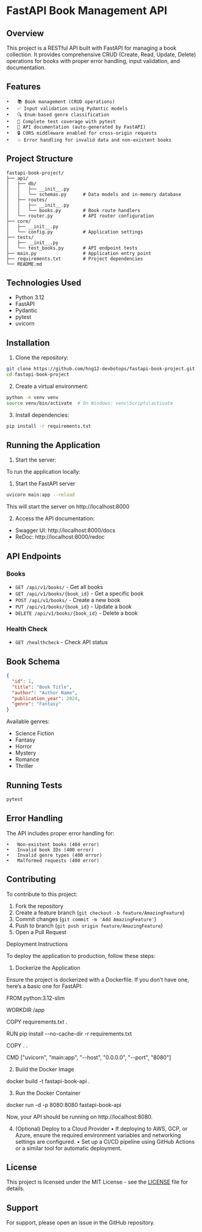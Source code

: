 # FastAPI Book Management API

## Overview

This project is a RESTful API built with FastAPI for managing a book collection. It provides comprehensive CRUD (Create, Read, Update, Delete) operations for books with proper error handling, input validation, and documentation.

## Features

	•	📚 Book management (CRUD operations)
	•	✅ Input validation using Pydantic models
	•	🔍 Enum-based genre classification
	•	🧪 Complete test coverage with pytest
	•	📝 API documentation (auto-generated by FastAPI)
	•	🔒 CORS middleware enabled for cross-origin requests
	•	💥 Error handling for invalid data and non-existent books

## Project Structure

```
fastapi-book-project/
├── api/
│   ├── db/
│   │   ├── __init__.py
│   │   └── schemas.py      # Data models and in-memory database
│   ├── routes/
│   │   ├── __init__.py
│   │   └── books.py        # Book route handlers
│   └── router.py           # API router configuration
├── core/
│   ├── __init__.py
│   └── config.py           # Application settings
├── tests/
│   ├── __init__.py
│   └── test_books.py       # API endpoint tests
├── main.py                 # Application entry point
├── requirements.txt        # Project dependencies
└── README.md
```

## Technologies Used

- Python 3.12
- FastAPI
- Pydantic
- pytest
- uvicorn

## Installation

1. Clone the repository:

```bash
git clone https://github.com/hng12-devbotops/fastapi-book-project.git
cd fastapi-book-project
```

2. Create a virtual environment:

```bash
python -m venv venv
source venv/bin/activate  # On Windows: venv\Scripts\activate
```

3. Install dependencies:

```bash
pip install -r requirements.txt
```

## Running the Application

1. Start the server:

To run the application locally:

1. Start the FastAPI server
```bash
uvicorn main:app --reload
```
This will start the server on http://localhost:8000

2. Access the API documentation:

- Swagger UI: http://localhost:8000/docs
- ReDoc: http://localhost:8000/redoc

## API Endpoints

### Books

- `GET /api/v1/books/` - Get all books
- `GET /api/v1/books/{book_id}` - Get a specific book
- `POST /api/v1/books/` - Create a new book
- `PUT /api/v1/books/{book_id}` - Update a book
- `DELETE /api/v1/books/{book_id}` - Delete a book

### Health Check

- `GET /healthcheck` - Check API status

## Book Schema

```json
{
  "id": 1,
  "title": "Book Title",
  "author": "Author Name",
  "publication_year": 2024,
  "genre": "Fantasy"
}
```

Available genres:

- Science Fiction
- Fantasy
- Horror
- Mystery
- Romance
- Thriller

## Running Tests

```bash
pytest
```

## Error Handling

The API includes proper error handling for:

	•	Non-existent books (404 error)
	•	Invalid book IDs (400 error)
	•	Invalid genre types (400 error)
	•	Malformed requests (400 error)

## Contributing

To contribute to this project:
1. Fork the repository
2. Create a feature branch (`git checkout -b feature/AmazingFeature`)
3. Commit changes (`git commit -m 'Add AmazingFeature'`)
4. Push to branch (`git push origin feature/AmazingFeature`)
5. Open a Pull Request

Deployment Instructions

To deploy the application to production, follow these steps:

1. Dockerize the Application

Ensure the project is dockerized with a Dockerfile. If you don’t have one, here’s a basic one for FastAPI:

FROM python:3.12-slim

WORKDIR /app

COPY requirements.txt .

RUN pip install --no-cache-dir -r requirements.txt

COPY . .

CMD ["uvicorn", "main:app", "--host", "0.0.0.0", "--port", "8080"]

2. Build the Docker Image

docker build -t fastapi-book-api .

3. Run the Docker Container

docker run -d -p 8080:8080 fastapi-book-api

Now, your API should be running on http://localhost:8080.

4. (Optional) Deploy to a Cloud Provider
	•	If deploying to AWS, GCP, or Azure, ensure the required environment variables and networking settings are configured.
	•	Set up a CI/CD pipeline using GitHub Actions or a similar tool for automatic deployment.

## License

This project is licensed under the MIT License - see the [LICENSE](LICENSE) file for details.

## Support

For support, please open an issue in the GitHub repository.
